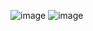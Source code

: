 ![image](https://user-images.githubusercontent.com/72396348/188321173-53748266-d527-4896-9894-230f1f564244.png)
![image](https://user-images.githubusercontent.com/72396348/188321179-b58118ed-e71b-4a6f-bae3-52f04102e885.png)
